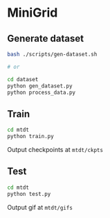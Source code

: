 # MiniGrid

## Generate dataset

```bash
bash ./scripts/gen-dataset.sh

# or

cd dataset
python gen_dataset.py
python process_data.py
```

## Train

```bash
cd mtdt
python train.py
```

Output checkpoints at `mtdt/ckpts`

## Test

```bash
cd mtdt
python test.py
```

Output gif at `mtdt/gifs`
